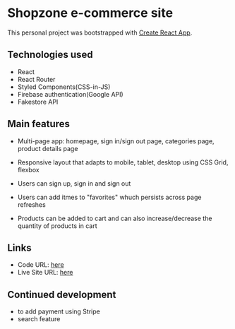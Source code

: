# Shopzone e-commerce site

This personal project was bootstrapped with [Create React App](https://github.com/facebook/create-react-app).

## Technologies used

- React
- React Router
- Styled Components(CSS-in-JS)
- Firebase authentication(Google API)
- Fakestore API

## Main features

- Multi-page app: homepage, sign in/sign out page, categories page, product details page

- Responsive layout that adapts to mobile, tablet, desktop using CSS Grid, flexbox

- Users can sign up, sign in and sign out

- Users can add itmes to "favorites" whuch persists across page refreshes

- Products can be added to cart and can also increase/decrease the quantity of products in cart
  
## Links
- Code URL: [here](https://github.com/akshkin/shopzone-e-comm-site)
- Live Site URL: [here](https://shopzone-project.netlify.app/)

## Continued development

- to add payment using Stripe
- search feature

